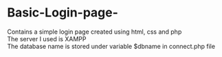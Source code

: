# Basic-Login-page-
Contains a simple login page created using html, css and php	
The server I used is XAMPP	
The database name is stored under variable $dbname in connect.php file	

